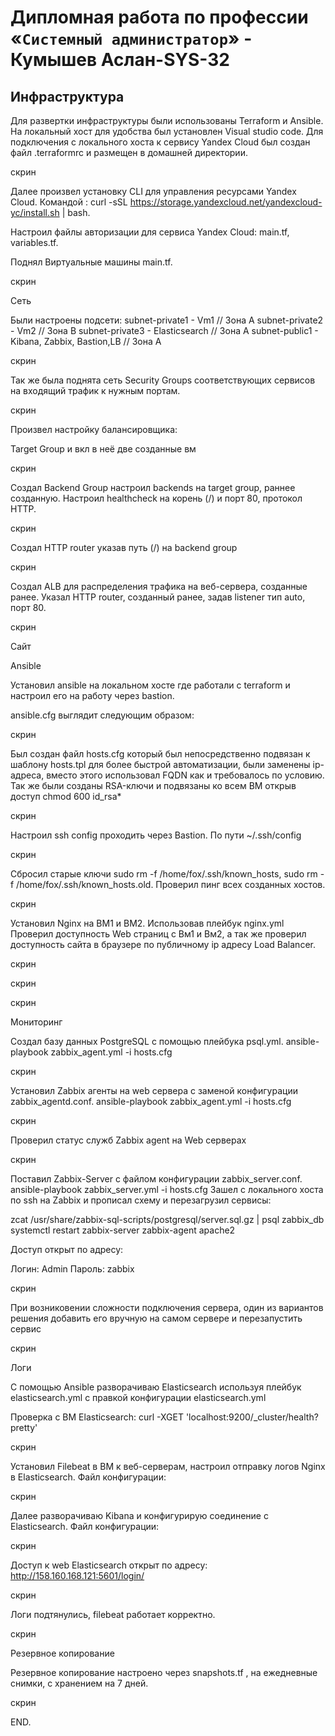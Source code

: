 #  Дипломная работа по профессии «`Системный администратор`» - Кумышев Аслан-SYS-32

## Инфраструктура

Для развертки инфраструктуры были использованы Terraform и Ansible.
На локальный хост для удобства был установлен Visual studio code.
Для подключения с локального хоста к сервису Yandex Cloud был создан файл .terraformrc и размещен в домашней директории. 

скрин

Далее произвел установку CLI для управления ресурсами Yandex Cloud. Командой : curl -sSL https://storage.yandexcloud.net/yandexcloud-yc/install.sh | bash.

Настроил файлы авторизации для сервиса Yandex Cloud: main.tf, variables.tf.


Поднял Виртуальные машины main.tf.

скрин



Сеть

Были настроены подсети:
subnet-private1 - Vm1 // Зона А
subnet-private2 - Vm2 // Зона B
subnet-private3 - Elasticsearch // Зона А
subnet-public1 - Kibana, Zabbix, Bastion,LB // Зона А

скрин


Так же была поднята сеть Security Groups соответствующих сервисов на входящий трафик к нужным портам.


скрин


Произвел настройку балансировщика:

Target Group и вкл в неё две созданные вм

скрин

Создал Backend Group настроил backends на target group, раннее созданную. Настроил healthcheck на корень (/) и порт 80, протокол HTTP.

скрин

Создал HTTP router указав путь (/) на backend group

скрин

Создал ALB для распределения трафика на веб-сервера, созданные ранее. Указал HTTP router, созданный ранее, задав listener тип auto, порт 80.


скрин


Сайт


Ansible 

Установил ansible на локальном хосте где работали с terraform и настроил его на работу через bastion.

ansible.cfg выглядит следующим образом:

скрин 



Был создан файл hosts.cfg который был непосредственно подвязан к шаблону hosts.tpl для более быстрой автоматизации, были заменены ip-адреса, вместо этого использовал FQDN как и требовалось по условию. Так же были созданы  RSA-ключи и подвязаны ко всем ВМ открыв доступ chmod 600 id_rsa*


скрин

Настроил ssh config проходить через Bastion. По пути ~/.ssh/config

скрин

Сбросил старые ключи sudo rm -f /home/fox/.ssh/known_hosts, sudo rm -f /home/fox/.ssh/known_hosts.old. Проверил пинг всех созданных хостов.


скрин


Установил Nginx на ВМ1 и ВМ2. Использовав плейбук nginx.yml
Проверил доступность Web страниц с Вм1 и Вм2, а так же проверил доступность сайта в браузере по публичному ip адресу Load Balancer.

скрин

скрин

скрин


Мониторинг

Создал базу данных PostgreSQL с помощью плейбука psql.yml. ansible-playbook zabbix_agent.yml -i hosts.cfg
 
скрин

Установил Zabbix агенты на web сервера с заменой конфигурации zabbix_agentd.conf. ansible-playbook zabbix_agent.yml -i hosts.cfg

скрин

Проверил статус служб Zabbix agent на Web серверах

скрин

Поставил Zabbix-Server с файлом конфигурации zabbix_server.conf. ansible-playbook zabbix_server.yml -i hosts.cfg  Зашел с локального хоста по ssh на Zabbix и прописал схему и перезагрузил сервисы:

zcat /usr/share/zabbix-sql-scripts/postgresql/server.sql.gz | psql zabbix_db
systemctl restart zabbix-server zabbix-agent apache2 



Доступ открыт по адресу: 

Логин: Admin
Пароль: zabbix

скрин

При возниковении сложности подключения сервера, один из вариантов решения добавить его вручную на самом сервере и перезапустить сервис

скрин



Логи

С помощью Ansible разворачиваю Elasticsearch используя плейбук elasticsearch.yml с правкой конфигурации elasticsearch.yml

Проверка с ВМ Elasticsearch: curl -XGET 'localhost:9200/_cluster/health?pretty'

скрин



Установил Filebeat в ВМ к веб-серверам, настроил отправку логов Nginx в Elasticsearch. Файл конфигурации: 

скрин

Далее разворачиваю Kibana и конфигурирую соединение с Elasticsearch. Файл конфигурации: 

скрин

Доступ к web Elasticsearch открыт по адресу: http://158.160.168.121:5601/login/


скрин


Логи подтянулись, filebeat работает корректно.

скрин

Резервное копирование 

Резервное копирование настроено через snapshots.tf , на ежедневные снимки, с хранением на 7 дней.

скрин

END.
